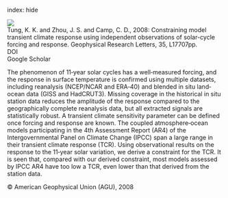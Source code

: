 index: hide

<div class="Citation">
    <div class="Citation-thumb CitationThumb-linked"  data-href="https://doi.org/10.1029/2008gl034240">
      <img src="https://static.claimspace.cloud/climate-study-static/refs/thumbs/10/Tung_et_al_2008-thumb.png" />
    </div>

  <div class="Citation-body">
    <div class="Citation-text">Tung, K. K. and Zhou, J. S. and Camp, C. D., 2008: Constraining model transient climate response using independent observations of solar-cycle forcing and response. <span class="Article-journal">Geophysical Research Letters, </span><span class="Article-volume">35, </span>L17707pp.</div>
    <div class="Citation-links">
      <div class="CitationLink" data-href="https://doi.org/10.1029/2008gl034240">
        <div class="CitationLink-icon CitationLink-Doi"></div>
        <div class="CitationLink-text">DOI</div>
      </div>
      <div class="CitationLink" data-href="https://scholar.google.com/scholar?q=10.1029/2008gl034240">
        <div class="CitationLink-icon CitationLink-Scholar"></div>
        <div class="CitationLink-text">Google Scholar</div>
      </div>
    </div>
  </div>
</div>

The phenomenon of 11‐year solar cycles has a well‐measured forcing, and the response in surface temperature is confirmed using multiple datasets, including reanalysis (NCEP/NCAR and ERA‐40) and blended in situ land‐ocean data (GISS and HadCRUT3). Missing coverage in the historical in situ station data reduces the amplitude of the response compared to the geographically complete reanalysis data, but all extracted signals are statistically robust. A transient climate sensitivity parameter can be defined once forcing and response are known. The coupled atmosphere‐ocean models participating in the 4th Assessment Report (AR4) of the Intergovernmental Panel on Climate Change (IPCC) span a large range in their transient climate response (TCR). Using observational results on the response to the 11‐year solar variation, we derive a constraint for the TCR. It is seen that, compared with our derived constraint, most models assessed by IPCC AR4 have too low a TCR, even lower than that derived from the station data.

<div class="Citation-copy">
&copy; American Geophysical Union (AGU), 2008
</div>